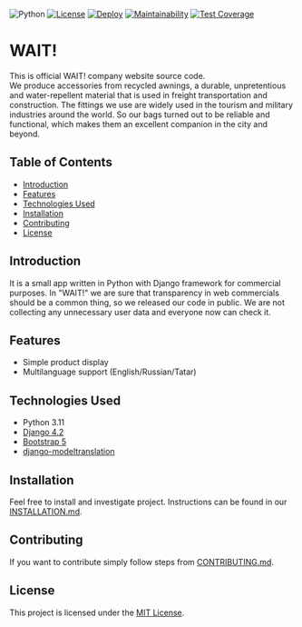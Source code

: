![Python](https://img.shields.io/badge/python-v3.11-blue)
[![License](https://img.shields.io/badge/license-MIT-blue.svg)](LICENSE)
[![Deploy](https://github.com/roaddust2/wait-web/actions/workflows/deploy.yml/badge.svg)](https://github.com/roaddust2/wait-web/actions/workflows/deploy.yml)
[![Maintainability](https://api.codeclimate.com/v1/badges/23f3199e69ceb52f7ba1/maintainability)](https://codeclimate.com/github/roaddust2/wait-web/maintainability)
[![Test Coverage](https://api.codeclimate.com/v1/badges/23f3199e69ceb52f7ba1/test_coverage)](https://codeclimate.com/github/roaddust2/wait-web/test_coverage)

# WAIT!

This is official WAIT! company website source code.  
We produce accessories from recycled awnings, a durable, unpretentious and water-repellent material that is used in freight transportation and construction. The fittings we use are widely used in the tourism and military industries around the world. So our bags turned out to be reliable and functional, which makes them an excellent companion in the city and beyond. 

## Table of Contents

- [Introduction](#introduction)
- [Features](#features)
- [Technologies Used](#technologies-used)
- [Installation](#installation)
- [Contributing](#contributing)
- [License](#license)

## Introduction

It is a small app written in Python with Django framework for commercial purposes. In "WAIT!" we are sure that transparency in web commercials should be a common thing, so we released our code in public. We are not collecting any unnecessary user data and everyone now can check it.

## Features

- Simple product display
- Multilanguage support (English/Russian/Tatar)

## Technologies Used

- Python 3.11
- [Django 4.2](https://www.djangoproject.com/)
- [Bootstrap 5](https://getbootstrap.com/)
- [django-modeltranslation](https://github.com/deschler/django-modeltranslation)

## Installation

Feel free to install and investigate project.
Instructions can be found in our [INSTALLATION.md](INSTALLATION.md).

## Contributing

If you want to contribute simply follow steps from [CONTRIBUTING.md](CONTRIBUTING.md).

## License

This project is licensed under the [MIT License](LICENSE).